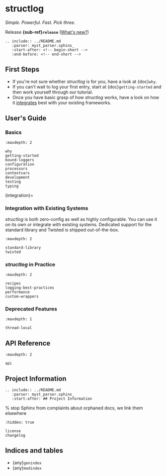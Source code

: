 # structlog

*Simple. Powerful. Fast. Pick three.*

Release **{sub-ref}`release`**  ([What's new?](changelog))

```{eval-rst}
.. include:: ../README.md
   :parser: myst_parser.sphinx_
   :start-after: <!-- begin-short -->
   :end-before: <!-- end-short -->

```


## First Steps

- If you're not sure whether *structlog* is for you, have a look at {doc}`why`.
- If you can't wait to log your first entry, start at {doc}`getting-started` and then work yourself through our tutorial.
- Once you have basic grasp of how *structlog* works, have a look on how it [integrates](integration) best with your existing frameworks.


## User's Guide

### Basics

```{toctree}
:maxdepth: 2

why
getting-started
bound-loggers
configuration
processors
contextvars
development
testing
typing
```

(integration)=

### Integration with Existing Systems

*structlog* is both zero-config as well as highly configurable.
You can use it on its own or integrate with existing systems.
Dedicated support for the standard library and Twisted is shipped out-of-the-box.

```{toctree}
:maxdepth: 2

standard-library
twisted
```


### *structlog* in Practice

```{toctree}
:maxdepth: 2

recipes
logging-best-practices
performance
custom-wrappers
```


### Deprecated Features

```{toctree}
:maxdepth: 1

thread-local
```


## API Reference

```{toctree}
:maxdepth: 2

api
```


## Project Information

```{eval-rst}
.. include:: ../README.md
   :parser: myst_parser.sphinx_
   :start-after: ## Project Information

```

% stop Sphinx from complaints about orphaned docs, we link them elsewhere

```{toctree}
:hidden: true

license
changelog
```


## Indices and tables

- {any}`genindex`
- {any}`modindex`
